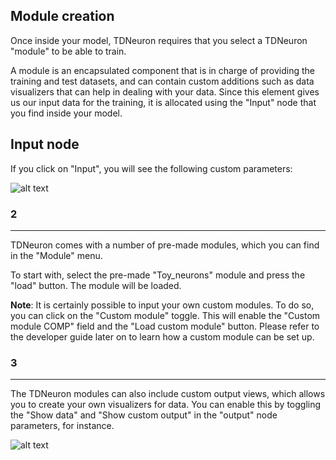## Module creation

Once inside your model, TDNeuron requires that you select a TDNeuron "module" to be able to train.

A module is an encapsulated component that is in charge of providing the training and test datasets, and can contain custom additions such as data visualizers that can help in dealing with your data. Since this element gives us our input data for the training, it is allocated using the "Input" node that you find inside your model.

## Input node

If you click on "Input", you will see the following custom parameters:

![alt text](01.NodeInput.png)

### 2
---

TDNeuron comes with a number of pre-made modules, which you can find in the "Module" menu. 

To start with, select the pre-made "Toy_neurons" module and press the "load" button. The module will be loaded.

**Note**: It is certainly possible to input your own custom modules. To do so, you can click on the "Custom module" toggle. This will enable the "Custom module COMP" field and the "Load custom module" button. Please refer to the developer guide later on to learn how a custom module can be set up.

### 3
---

The TDNeuron modules can also include custom output views, which allows you to create your own visualizers for data. You can enable this by toggling the "Show data" and "Show custom output" in the "output" node parameters, for instance.

![alt text](02.NodeParameters.png)

